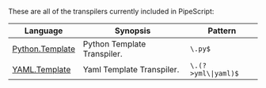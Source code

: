 These are all of the transpilers currently included in PipeScript:



|Language                                                        |Synopsis                   |Pattern                |
|----------------------------------------------------------------|---------------------------|-----------------------|
|[Python.Template](Transpilers/Templates/Python.Template.psx.ps1)|Python Template Transpiler.|```\.py$```            |
|[YAML.Template](Transpilers/Templates/YAML.Template.psx.ps1)    |Yaml Template Transpiler.  |```\.(?>yml\\|yaml)$```|
